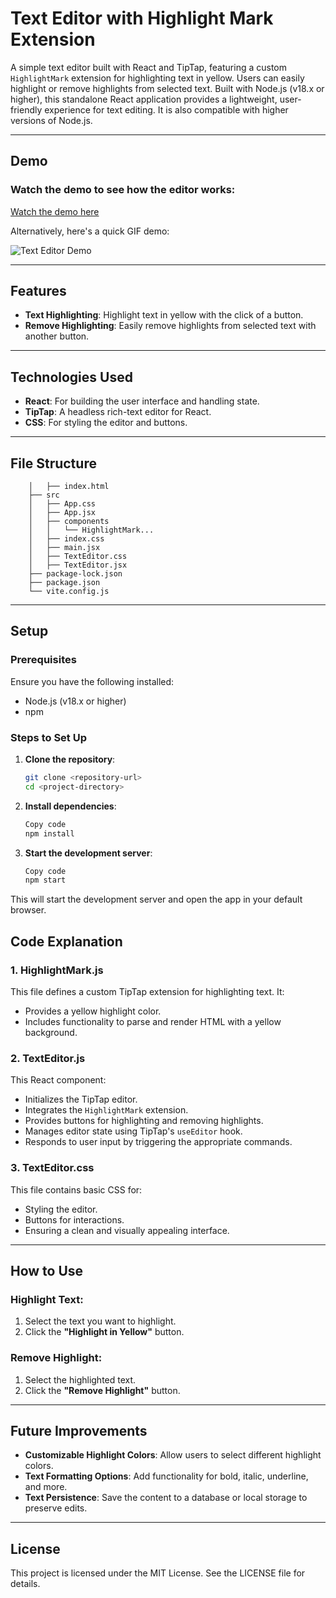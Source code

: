 # Text Editor with Highlight Mark Extension

A simple text editor built with React and TipTap, featuring a custom `HighlightMark` extension for highlighting text in yellow. Users can easily highlight or remove highlights from selected text. Built with Node.js (v18.x or higher), this standalone React application provides a lightweight, user-friendly experience for text editing. It is also compatible with higher versions of Node.js.

---


## Demo

### Watch the demo to see how the editor works:

[Watch the demo here](https://www.youtube.com/watch?v=your-video-id)

Alternatively, here's a quick GIF demo:

![Text Editor Demo](src/assets/demo.gif)

---


## Features
- **Text Highlighting**: Highlight text in yellow with the click of a button.
- **Remove Highlighting**: Easily remove highlights from selected text with another button.

---

## Technologies Used
- **React**: For building the user interface and handling state.
- **TipTap**: A headless rich-text editor for React.
- **CSS**: For styling the editor and buttons.

---

## File Structure
  ```├── public
      │   ├── index.html
      ├── src
      │   ├── App.css
      │   ├── App.jsx
      │   ├── components
      │   │   └── HighlightMark...
      │   ├── index.css
      │   ├── main.jsx
      │   ├── TextEditor.css
      │   ├── TextEditor.jsx
      ├── package-lock.json
      ├── package.json
      └── vite.config.js
```
---

## Setup

### Prerequisites
Ensure you have the following installed:
- Node.js (v18.x or higher)
- npm

### Steps to Set Up
1. **Clone the repository**:
   ```bash
   git clone <repository-url>
   cd <project-directory>
   
2. **Install dependencies**:

    ```bash
    Copy code
    npm install

3. **Start the development server**:

    ```bash
    Copy code
    npm start

This will start the development server and open the app in your default browser.

## Code Explanation

### 1. HighlightMark.js
This file defines a custom TipTap extension for highlighting text. It:
- Provides a yellow highlight color.
- Includes functionality to parse and render HTML with a yellow background.

### 2. TextEditor.js
This React component:
- Initializes the TipTap editor.
- Integrates the `HighlightMark` extension.
- Provides buttons for highlighting and removing highlights.
- Manages editor state using TipTap's `useEditor` hook.
- Responds to user input by triggering the appropriate commands.

### 3. TextEditor.css
This file contains basic CSS for:
- Styling the editor.
- Buttons for interactions.
- Ensuring a clean and visually appealing interface.

---

## How to Use

### Highlight Text:
1. Select the text you want to highlight.
2. Click the **"Highlight in Yellow"** button.

### Remove Highlight:
1. Select the highlighted text.
2. Click the **"Remove Highlight"** button.

---

## Future Improvements
- **Customizable Highlight Colors**: Allow users to select different highlight colors.
- **Text Formatting Options**: Add functionality for bold, italic, underline, and more.
- **Text Persistence**: Save the content to a database or local storage to preserve edits.

---

## License
This project is licensed under the MIT License. See the LICENSE file for details.

